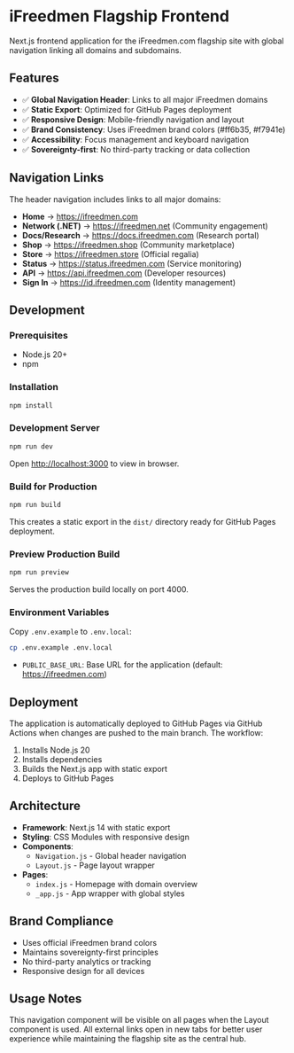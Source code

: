 # iFreedmen Flagship Frontend

Next.js frontend application for the iFreedmen.com flagship site with global navigation linking all domains and subdomains.

## Features

- ✅ **Global Navigation Header**: Links to all major iFreedmen domains
- ✅ **Static Export**: Optimized for GitHub Pages deployment
- ✅ **Responsive Design**: Mobile-friendly navigation and layout
- ✅ **Brand Consistency**: Uses iFreedmen brand colors (#ff6b35, #f7941e)
- ✅ **Accessibility**: Focus management and keyboard navigation
- ✅ **Sovereignty-first**: No third-party tracking or data collection

## Navigation Links

The header navigation includes links to all major domains:

- **Home** → https://ifreedmen.com
- **Network (.NET)** → https://ifreedmen.net (Community engagement)
- **Docs/Research** → https://docs.ifreedmen.com (Research portal)
- **Shop** → https://ifreedmen.shop (Community marketplace)
- **Store** → https://ifreedmen.store (Official regalia)
- **Status** → https://status.ifreedmen.com (Service monitoring)
- **API** → https://api.ifreedmen.com (Developer resources)
- **Sign In** → https://id.ifreedmen.com (Identity management)

## Development

### Prerequisites

- Node.js 20+
- npm

### Installation

```bash
npm install
```

### Development Server

```bash
npm run dev
```

Open [http://localhost:3000](http://localhost:3000) to view in browser.

### Build for Production

```bash
npm run build
```

This creates a static export in the `dist/` directory ready for GitHub Pages deployment.

### Preview Production Build

```bash
npm run preview
```

Serves the production build locally on port 4000.

### Environment Variables

Copy `.env.example` to `.env.local`:

```bash
cp .env.example .env.local
```

- `PUBLIC_BASE_URL`: Base URL for the application (default: https://ifreedmen.com)

## Deployment

The application is automatically deployed to GitHub Pages via GitHub Actions when changes are pushed to the main branch. The workflow:

1. Installs Node.js 20
2. Installs dependencies
3. Builds the Next.js app with static export
4. Deploys to GitHub Pages

## Architecture

- **Framework**: Next.js 14 with static export
- **Styling**: CSS Modules with responsive design
- **Components**: 
  - `Navigation.js` - Global header navigation
  - `Layout.js` - Page layout wrapper
- **Pages**:
  - `index.js` - Homepage with domain overview
  - `_app.js` - App wrapper with global styles

## Brand Compliance

- Uses official iFreedmen brand colors
- Maintains sovereignty-first principles
- No third-party analytics or tracking
- Responsive design for all devices

## Usage Notes

This navigation component will be visible on all pages when the Layout component is used. All external links open in new tabs for better user experience while maintaining the flagship site as the central hub.